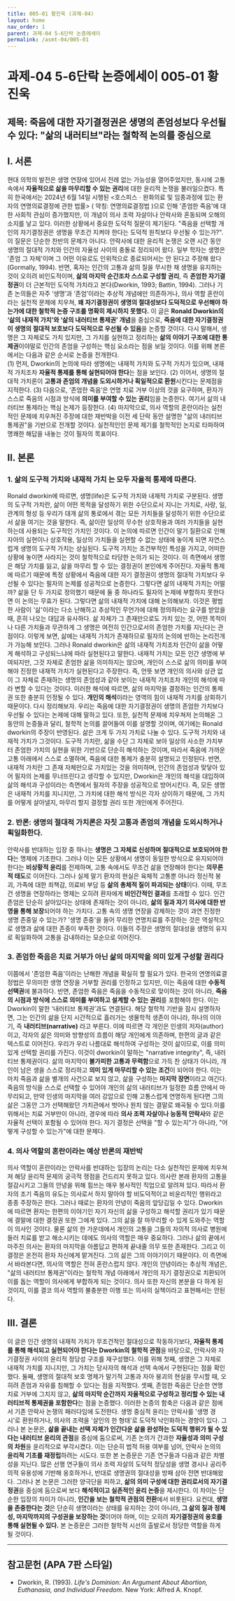 ```yaml
---
title: 005-01 황진욱 (과제-04)
layout: home
nav_order: 1
parent: 과제-04 5-6단락 논증에세이
permalink: /asmt-04/005-01
---
```


# 과제-04 5-6단락 논증에세이 005-01 황진욱 

## 제목: 죽음에 대한 자기결정권은 생명의 존엄성보다 우선될 수 있다: "삶의 내러티브"라는 철학적 논의를 중심으로

## I. 서론

현대 의학의 발전은 생명 연장에 있어서 전례 없는 가능성을 열어주었지만, 동시에 고통 속에서 **자율적으로 삶을 마무리할 수 있는 권리**에 대한 윤리적 논쟁을 불러일으켰다. 특히 한국에서는 2024년 6월 14일 시행된 <호스피스ㆍ완화의료 및 임종과정에 있는 환자의 연명의료결정에 관한 법률> ( 약칭: 연명의료결정법 )으로 인해 '존엄한 죽음'에 대한 사회적 관심이 증가했지만, 이 개념이 의사 조력 자살이나 안락사와 혼동되며 오해의 소지를 낳고 있다. 이러한 상황에서 중요한 도덕적 질문이 제기된다. "죽음을 선택할 개인의 자기결정권은 생명을 무조건 지켜야 한다는 도덕적 원칙보다 우선될 수 있는가?". 이 질문은 단순한 찬반의 문제가 아니다. 안락사에 대한 윤리적 논쟁은 오랜 시간 동안 생명의 절대적 가치와 인간의 자율성 사이의 충돌로 정리되어 왔다. 일부 학자는 생명은 '존엄 그 자체'이며 그 어떤 이유로도 인위적으로 종료되어서는 안 된다고 주장해 왔다(Gormally, 1994). 반면, 혹자는 인간의 고통과 삶의 질을 무시한 채 생명을 유지하는 것이 오히려 비인도적이며, **삶의 마지막 순간조차 스스로 구성할 권리**, 즉 **존엄한 자기결정권**이 더 근본적인 도덕적 가치라고 본다(Dworkin, 1993; Battin, 1994). 그러나 기존 논의들은 자주 ‘생명’과 ‘존엄’이라는 추상적 개념에만 의존하거나, 의사 역할 혼란이라는 실천적 문제에 치우쳐, **왜 자기결정권이 생명의 절대성보다 도덕적으로 우선해야 하는가에 대한 철학적 논증 구조를 명확히 제시하지 못했다.**
이 글은 **Ronald Dworkin의 ‘삶의 내재적 가치’와 ‘삶의 내러티브 통제권’ 개념**을 중심으로, **죽음에 대한 자기결정권이 생명의 절대적 보호보다 도덕적으로 우선될 수 있음**을 논증할 것이다. 다시 말해서, 생명은 그 자체로도 가치 있지만, 그 가치를 실현하고 정리하는 **삶의 이야기 구조에 대한 통제권**이야말로 인간의 존엄을 구성하는 핵심 요소라는 점을 보일 것이다.
이를 위해 본론에서는 다음과 같은 순서로 논증을 전개한다.  
(1) 먼저, Dworkin의 논의에 따라 생명에는 내재적 가치와 도구적 가치가 있으며, 내재적 가치조차 **자율적 통제를 통해 실현되어야 한다**는 점을 보인다.  (2) 이어서, 생명의 절대적 가치론이 **고통과 존엄의 개념을 도외시하거나 획일적으로 환원**시킨다는 문제점을 지적한다. (3) 다음으로, ‘존엄한 죽음’은 연명 치료 거부 이상의 것을 요구하며, 환자가 스스로 죽음의 시점과 방식에 **의미를 부여할 수 있는 권리**임을 논증한다. 여기서 삶의 내러티브 통제라는 핵심 논제가 등장한다. (4) 마지막으로, 의사 역할의 혼란이라는 실천적인 문제에 치우쳐진 주장에 대한 재반박을 이전 세 단락 동안 설명한 "삶의 내러티브 통제권"을 기반으로 전개할 것이다. 실천적인인 문제 제기를 철학적인 논지로 타파하여 명쾌한 해답을 내놓는 것이 필자의 목표이다.

## II. 본론

### 1. 삶의 도구적 가치와 내재적 가치 는 모두 자율적 통제에 따른다.

Ronald dworkin에 따르면, 생명(life)은 도구적 가치와 내재적 가치로 구분된다. 생명의 도구적 가치란, 삶이 어떤 목적을 달성하기 위한 수단으로서 지니는 가치로, 사랑, 일, 관계의 형성 등 우리가 대개 삶의 통로에서 겪는 모든 가치들을 달성하기 위한 수단으로서 삶을 여기는 것을 말한다. 즉, 삶이란 일상의 무수한 상호작용과 여러 가치들을 실현하는데 사용되는 도구적인 가치인 것이다. 이 논의에 따르면 인간이 말기 질환으로 인해 자아의 실현이나 상호작용, 일상의 가치들을 실현할 수 없는 상태에 놓이게 되면 자연스럽게 생명의 도구적 가치는 상실된다. 도구적 가치는 조건부적인 특성을 가지고, 어떠한 상황에 놓이면 사라지는 것이 철학적으로 타당한 논의가 되는 것이다. 이 측면에서 생명은 해당 가치를 잃고, 삶을 마무리 할 수 있는 결정권이 본인에게 주어진다. 자율적 통제에 따르기 때문에 특정 상황에서 죽음에 대한 자기 결정권이 생명의 절대적 가치보다 우선될 수 있다는 필자의 논제를 성공적으로 논증한다. 그렇다면 삶의 내재적 가치는 어떨까? 삶을 단 두 가지로 정의했기 때문에 둘 중 하나라도 필자의 논제에 부합하지 못한다면 이 논의는 무효가 된다.  그렇다면 삶의 내재적 가치에 대해 논의해보자. 이것은 평범한 사람이 '삶'이라는 다소 난해하고 추상적인 무언가에 대해 정의하라는 요구를 받았을 때, 흔히 나오는 대답과 유사하다. 삶 자체가 그 존재만으로도 가치 있는 것, 어떤 목적이나 다른 가치들과 무관하게 그 생명은 여전히 인간으로서의 존엄한 가치를 지닌다는 관점이다. 이렇게 보면, 삶에는 내재적 가치가 존재하므로 필자의 논의에 반하는 논리전개가 가능해 보인다. 그러나 Ronald dworkin은 삶의 내재적 가치조차 인간이 삶을 어떻게 해석하고 구성되느냐에 따라 실현된다고 말한다. 내재적 가치는 모든 인간 생명에 부여되지만, 그것 자체로 존엄한 삶을 의미하지는 않으며, 개인이 스스로 삶의 의미를 부여해야 진정한 내재적 가치가 실현된다고 주장한다. 즉, 언뜻 보면 개인의 의사와 상관 없이 그 자체로 존재하는 생명의 존엄성과 같아 보이는 내재적 가치조차 개인의 해석에 따라 변할 수 있다는 것이다. 이러한 해석에 따르면, 삶의 마지막을 결정하는 인간의 통제권 또한 충분히 인정될 수 있다. **개인의 해석**이라는 영역의 힘이 내재적 가치를 상회하기 때문이다. 
다시 정리해보자. 우리는 죽음에 대한 자기결정권이 생명의 존엄한 가치보다 우선될 수 있다는 논제에 대해 말하고 있다. 또한, 실천적 문제에 치우쳐저 논의해온 그동안의 논증들과 달리, 철학적 논의를 끌어들여 이를 설명할 것이며, 여기에는 Ronald dworkin의 주장이 반영된다. 삶은 크게 두 가지 가치로 나눌 수 있다. 도구적 가치와 내재적 가치가 그것이다. 도구적 가치란, 삶을 수단 그 자체로 보아 일상의 사소한 가치부터 존엄한 가치의 실현을 위한 기반으로 단순히 해석하는 것이며, 따라서 죽음에 가까운 고통 아래에서 스스로 소멸하며, 죽음에 대한 통제가 충분히 설명되고 인정된다. 반면, 내재적 가치란 그 존재 자체만으로 가치있는 것을 의미하며, 인간의 존엄성과 맞닿아 있어 필자의 논제를 무너뜨린다고 생각할 수 있지만, Dworkin은 개인의 해석을 대입하여 삶의 해석과 구성이라는 측면에서 필자의 주장을 성공적으로 방어시킨다. 즉, 모든 생명은 내재적 가치를 지니지만, 그 가치에 대한 해석 방식은 각자 상이하기 때문에, 그 가치를 어떻게 살아낼지, 마무리 할지 결정할 권리 또한 개인에게 주어진다.

### 2. 반론: 생명의 절대적 가치론은 자칫 고통과 존엄의 개념을 도외시하거나 획일화한다.

안락사를 반대하는 입장 중 하나는 **생명은 그 자체로 신성하며 절대적으로 보호되어야 한다**는 명제에 기초한다. 그러나 이는 모든 상황에서 생명이 동일한 방식으로 유지되어야 한다는 **비상황적 윤리**를 전제하며, 고통 속에서도 무조건 삶을 연장해야 한다는 **의무론적 태도**로 이어진다. 그러나 실제 말기 환자의 현실은 육체적 고통뿐 아니라 정신적 붕괴, 가족에 대한 죄책감, 의료비 부담 등 **삶의 총체적 질이 파괴되는 상태**이다. 이때, 무조건 생명을 연장하라는 명제는 오히려 환자에게 **비인간적인 결과**를 초래할 수 있다. 인간 존엄은 단순히 살아있다는 상태에 존재하는 것이 아니라, **삶의 질과 자기 의사에 대한 반영을 통해 보장**되어야 하는 가치다. 고통 속의 생명 연장을 강제하는 것이 과연 진정한 생명 존중일 수 있는가? '생명 존중'을 들어 무리한 연명치료를 주장하는 것은 역설적으로 생명과 삶에 대한 존중이 부족한 것이다. 이들의 주장은 생명의 절대성을 생명의 유지로 획일화하여 고통을 감내하라는 모순으로 이어진다.

### 3. 존엄한 죽음은 치료 거부가 아닌 삶의 마지막을 의미 있게 구성할 권리다

이쯤에서 '존엄한 죽음'이라는 난해한 개념을 확실히 할 필요가 있다. 한국의 연명의료결정법은 무의미한 생명 연장을 거부할 권리를 인정하고 있지만, 이는 죽음에 대한 **수동적 선택권**에 불과하다. 반면, 존엄한 죽음은 죽음을 수동적으로 맞이하는 것이 아니라, **죽음의 시점과 방식에 스스로 의미를 부여하고 설계할 수 있는 권리**를 포함해야 한다. 이는 Dworkin이 말한 ‘내러티브 통제권’과도 연결된다. 해당 철학적 기반을 잠시 설명하자면, 그는 인간의 삶을 단지 시간적으로 흘러가는 생물학적 생존이 아니라, 하나의 이야기, 즉 **내러티브(narrative)** 라고 부른다. 이에 따르면 각 개인은 인생의 저자(author)이고, 각자의 삶은 의미와 방향성의 흐름이 해당 개인에게 의존하며, 한편의 글과 같은 텍스트로 이어진다. 우리가 우리 나름대로 해석하여 구성하는 것이 삶이므로, 이를 의미있게 선택할 권리를 가진다. 이것이 dworkin이 말하는 "narrative integrity", 즉, 내러티브 통제권이다. 삶의 마지막이 **불가피한 고통과 무력함**으로 가득 찬 상태가 아니라, 개인이 남은 생을 스스로 정리하고 **의미 있게 마무리할 수 있는 조건**이 되어야 한다. 이는 마치 죽음과 삶을 별개의 사건으로 보지 않고, 삶을 구성하는 **마지막 장면**이라고 여긴다. 죽음의 방식을 스스로 선택할 수 있어야 개인의 삶의 내러티브가 일정한 흐름 안에서 마무리되고, 만약 인생의 마지막을 여러 강압으로 인해 고통스럽게 연명하게 된다면 그의 삶은 그동안 그가 선택해왔던 가치관에서 벗어나 원치 않는 결말로 왜곡될 수 있다.이를 위해서는 치료 거부만이 아니라, 경우에 따라 **의사 조력 자살이나 능동적 안락사**와 같은 자율적 선택이 포함될 수 있어야 한다. 자기 결정은 선택을 "할 수 있는지"가 아니라, "어떻게 구성할 수 있는가"에 대한 문제다.

### 4. 의사 역할의 혼란이라는 예상 반론의 재반박

의사 역할이 혼란이라는 안락사를 반대하는 입장의 논리는 다소 실천적인 문제에 치우쳐져 해당 윤리적 문제의 궁극적 쟁점을 건드리지 못하고 있다. 의사란 본래 환자의 고통을 절감시키고 그들의 안녕을 위해 힘쓰는 매우 봉사적인 직업으로 알려져 있다. 따라서 환자의 조기 죽음의 유도는 의사로서 하지 말아야 할 비도덕적이고 비윤리적인 행위라고 종종 주장하곤 한다. 그러나 때로는 환자의 안녕이 죽음의 앞당김일 수 있다. Dworkin에 따르면 환자는 한편의 이야기인 자기 자신의 삶을 구성하고 해석할 권리가 있기 때문에 결말에 대한 결정권 또한 그에게 있다. 그의 삶을 잘 마무리할 수 있게 도와주는 역할이 의사인 것이다. 물론 삶의 한 가운데에서 개인의 고통을 그들의 자의적 의사로 병원에 들러 치료를 받고 해소시키는 데에도 의사의 역할은 매우 중요하다. 그러나 삶의 끝에서 마주친 의사는 환자의 마지막을 아름답고 편하게 끝내줄 의무 또한 존재한다. 그리고 이 결정은 온전히 환자 자신에게 맡겨진다. 그의 삶은 그의 이야기이기 때문이다. 이 측면에서 바라본다면, 의사의 역할은 전혀 혼란스럽지 않다. 개인의 안녕이라는 추상적 개념은, "삶의 내러티브 통제권"이라는 철학적 개념 아래에서 개인의 자기 결정권으로 치환되어 이를 돕는 역할이 의사에게 부합하게 되는 것이다. 의사 또한 자신의 본분을 다 하게 된 것이지, 이를 결코 의사 역할의 불충분한 이행 또는 의사의 실책이라고 표현해서는 안된다.

## III. 결론

이 글은 인간 생명의 내재적 가치가 무조건적인 절대성으로 작동하기보다, **자율적 통제를 통해 해석되고 실현되어야 한다는 Dworkin의 철학적 관점**을 바탕으로, 안락사와 자기결정권 사이의 윤리적 정당성 구조를 재구성했다. 이를 위해 첫째, 생명은 그 자체로 내재적 가치를 지니지만, 그 가치는 당사자의 해석과 선택 속에서 구현된다는 점을 확인했다. 둘째, 생명의 절대적 보호 명제가 말기적 고통과 자아 붕괴의 현실을 무시할 때, 오히려 존엄과 자유를 침해할 수 있다는 점을 지적했다. 셋째, 존엄한 죽음은 단순한 연명치료 거부에 그치지 않고, **삶의 마지막 순간까지 자율적으로 구성하고 정리할 수 있는 내러티브적 통제권을 포함한다**는 점을 논증했다.
이러한 논증의 함축은 다음과 같은 점에서 기존 안락사 논쟁의 패러다임에 도전한다. 생명 중심적 윤리는 안락사를 '생명 경시'로 환원하거나, 의사의 조력을 '살인의 한 형태'로 도덕적 낙인화하는 경향이 있다. 그러나 본 논문은, **삶을 끝내는 선택 자체가 인간다운 삶을 완성하는 도덕적 행위가 될 수 있다는 내러티브 윤리의 관점**을 중심에 둠으로써, 기존 논의가 간과한 **자율성과 의미 구성의 차원**을 윤리적으로 부각시켰다. 이는 단순히 법적 허용 여부를 넘어, 안락사 논의의 **윤리적 기초를 재정립**하려는 시도다.
또한 본 논증문은 기존 연구들과 다음과 같은 차별성을 지닌다. 많은 선행 연구들이 의사 조력 자살의 도덕적 정당성을 생명 경시나 공리주의적 유용성에 기반해 옹호하거나, 반대로 생명권의 절대성을 방패 삼아 전면 반대해왔다. 그러나 본 논문은 그러한 양극단을 피하고, **삶의 의미 구성에 대한 권리로서의 자기결정권**을 중심에 둠으로써 보다 **해석적이고 실존적인 윤리 논증**을 제시한다. 이 차이는 단순한 입장의 차이가 아니라, **인간을 보는 철학적 관점의 전환**에서 비롯된다. 요컨대, **생명을 존중한다는 것**은 단순히 생명이라는 상태를 유지하는 것이 아니라, **그 삶의 질과 정체성, 마지막까지의 구성권을 보장하는 것**이어야 하며, 이는 오히려 **자기결정권의 옹호를 통해 실현될 수 있다.** 본 논증문은 그러한 철학적 시선의 출발로서 정당한 역할을 하게 될 것이다.

---

## 참고문헌 (APA 7판 스타일)

- Dworkin, R. (1993). _Life's Dominion: An Argument About Abortion, Euthanasia, and Individual Freedom_. New York: Alfred A. Knopf.